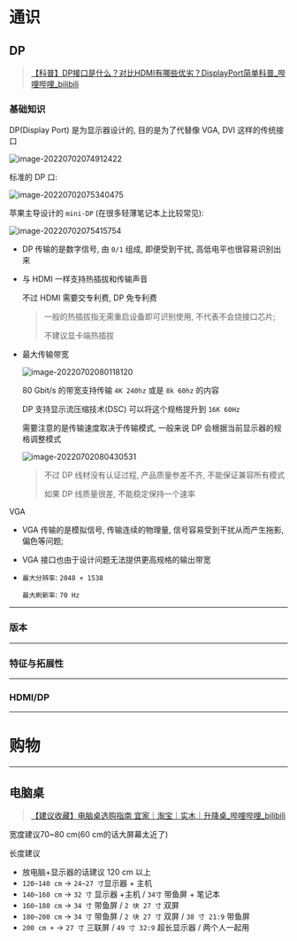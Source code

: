 # 通识

## DP

> [【科普】DP接口是什么？对比HDMI有哪些优劣？DisplayPort简单科普_哔哩哔哩_bilibili](https://www.bilibili.com/video/BV1bg411Q72u?spm_id_from=333.337.search-card.all.click&vd_source=acdec76182e84a0753fcba0a80f5e7ba)

### 基础知识

DP(Display Port) 是为显示器设计的, 目的是为了代替像 VGA, DVI 这样的传统接口

![image-20220702074912422](http://cdn.ayusummer233.top/img/202207020749319.png)

标准的 DP 口:

![image-20220702075340475](http://cdn.ayusummer233.top/img/202207020753725.png)

苹果主导设计的 `mini-DP` (在很多轻薄笔记本上比较常见):

![image-20220702075415754](http://cdn.ayusummer233.top/img/202207020754870.png)



- DP 传输的是数字信号, 由 `0/1` 组成, 即便受到干扰, 高低电平也很容易识别出来

- 与 HDMI 一样支持热插拔和传输声音

  不过 HDMI 需要交专利费, DP 免专利费

  > 一般的热插拔指无需重启设备即可识别使用, 不代表不会烧接口芯片;
  >
  > 不建议显卡端热插拔

- 最大传输带宽

  ![image-20220702080118120](http://cdn.ayusummer233.top/img/202207020801334.png)

  80 Gbit/s 的带宽支持传输 `4K 240hz` 或是 `8k 60hz` 的内容

  DP 支持显示流压缩技术(DSC) 可以将这个规格提升到 `16K 60Hz`

  需要注意的是传输速度取决于传输模式, 一般来说 DP 会根据当前显示器的规格调整模式

  ![image-20220702080430531](http://cdn.ayusummer233.top/img/202207020804840.png)

  > 不过 DP 线材没有认证过程, 产品质量参差不齐, 不能保证兼容所有模式
  >
  > 如果 DP 线质量很差, 不能稳定保持一个速率

  

VGA

- VGA 传输的是模拟信号, 传输连续的物理量, 信号容易受到干扰从而产生拖影, 偏色等问题; 

- VGA 接口也由于设计问题无法提供更高规格的输出带宽

- `最大分辨率`: `2048 × 1538`

  `最大刷新率`: `70 Hz`

  

----

### 版本



---

### 特征与拓展性



---

### HDMI/DP



---

# 购物

---

## 电脑桌

> [【建议收藏】电脑桌选购指南 宜家｜淘宝｜实木｜升降桌_哔哩哔哩_bilibili](https://www.bilibili.com/video/BV1W5411S7Lt?spm_id_from=333.337.search-card.all.click&vd_source=bb4d7b2841dd4d0035c93d44ba5cf11a)

宽度建议70~80 cm(60 cm的话大屏幕太近了)

长度建议

- 放电脑+显示器的话建议 120 cm 以上
- `120~140 cm` -> `24~27 寸`显示器 + 主机
- `140~160 cm` -> `32 寸` 显示器 +主机  /  `34寸` 带鱼屏 + 笔记本
- `160~180 cm` ->  `34 寸` 带鱼屏 / `2 块 27 寸` 双屏
- `180~200 cm` -> `34 寸` 带鱼屏 / `2 块 27 寸` 双屏 / `38 寸 21:9` 带鱼屏
- `200 cm +` ->  `27 寸` 三联屏 / `49 寸 32:9` 超长显示器 / 两个人一起用



